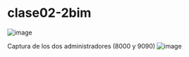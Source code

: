 # clase02-2bim


![image](https://github.com/user-attachments/assets/08dcd2ea-f6ab-4f20-8fd5-21fbfcb4161c)


Captura de los dos administradores (8000 y 9090)
![image](https://github.com/user-attachments/assets/d20e8b70-83d4-4f22-b4e5-e385f09a810d)
